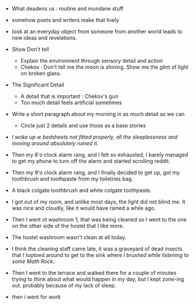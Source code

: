- What deadens us : routine and mundane stuff
- somehow poets and writers make that lively 
- look at an everyday object from someone from another world leads to new ideas and revelations.
- Show Don't tell
	- Explain the environment through sensory detail and action
	- Chekov : Don't tell me the moon is shining. Show me the glint of light on broken glass.
- The Significant Detail
	- A detail that is important : Chekov's gun
	- Too much detail feels artificial sometimes
- Write a short paragraph about my morning in as much detail as we can
	- Circle just 2 details and use those as a base stories 

- *I woke up w bedsheets not fitted properly, all the sleeplessness and moving around absolutely ruined it.*
- Then my 8'o clock alarm rang, and I felt so exhausted, I barely managed to get my phone to turn off the alarm and started scrolling reddit.
- Then my 9'o clock alarm rang, and I finally decided to get up, got my toothbrush and toothpaste from my toiletries bag. 
- A black colgate toothbrush and white colgate toothpaste. 
- I got out of my room, and unlike most days, the light did not blind me. It was nice and cloudly, like it would have rained a while ago. 
- Then I went ot washroom 1, that was being cleaned so I went to the one on the other side of the hostel that I like more.
- The hostel washroom wasn't clean at all today.
- I think the cleaning staff came late, it was a graveyard of dead insects that I toptoed around to get to the sink where *I brushed while listening to some Math Rock*.
- Then I went to the terrace and walked there for a couple of minutes trying to think about what would happen in my day, but I kept zone-ing out. probably because of my lack of sleep.
- then i went for work